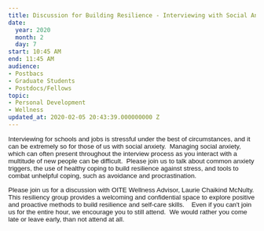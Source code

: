 ```yaml
---
title: Discussion for Building Resilience - Interviewing with Social Anxiety
date:
  year: 2020
  month: 2
  day: 7
start: 10:45 AM
end: 11:45 AM
audience:
- Postbacs
- Graduate Students
- Postdocs/Fellows
topic:
- Personal Development
- Wellness
updated_at: 2020-02-05 20:43:39.000000000 Z
---
```

<span style="font-family: helvetica; font-size: 10pt;">Interviewing for
schools and jobs is stressful under the best of circumstances, and it
can be extremely so for those of us with social anxiety.  Managing
social anxiety, which can often present throughout the interview process
as you interact with a multitude of new people can be difficult.  Please
join us to talk about common anxiety triggers, the use of healthy coping
to build resilience against stress, and tools to combat unhelpful
coping, such as avoidance and procrastination.    </span>

<span style="font-family: helvetica; font-size: 10pt;">Please join
us for a discussion with OITE Wellness Advisor, Laurie Chaikind McNulty.
This resiliency group provides a welcoming and confidential space to
explore positive and proactive methods to build resilience and self-care
skills.    Even if you can't join us for the entire hour, we encourage
you to still attend.  We would rather you come late or leave early, than
not attend at all.   </span>

 
